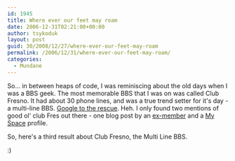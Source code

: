 ```yaml
---
id: 1945
title: Where ever our feet may roam
date: 2006-12-31T02:21:00+00:00
author: tsykoduk
layout: post
guid: 30/2008/12/27/where-ever-our-feet-may-roam
permalink: /2006/12/31/where-ever-our-feet-may-roam/
categories:
  - Mundane
---
```

<p>So... in between heaps of code, I was reminiscing about the old days when I was a <span class="caps">BBS</span> geek. The most memorable <span class="caps">BBS</span> that I was on was called Club Fresno. It had about 30 phone lines, and was a true trend setter for it's day - a multi-line <span class="caps">BBS</span>. <a href="http://www.google.com/search?q=%22Club%20Fresno%22%20bbs&#38;sourceid=mozilla2&#38;ie=utf-8&#38;oe=utf-8">Google to the rescue</a>. Heh. I only found two mentions of good ol' club Fres out there - one blog post by an <a href="http://debicollinsworth.blogspot.com/2005/07/ode-to-sister.html">ex-member</a> and a <a href="http://profile.myspace.com/index.cfm?fuseaction=user.viewprofile&#38;friendid=118109418">My Space</a> profile.</p>


<p>So, here's a third result about Club Fresno, the Multi Line <span class="caps">BBS</span>.</p>


<p>:)</p>